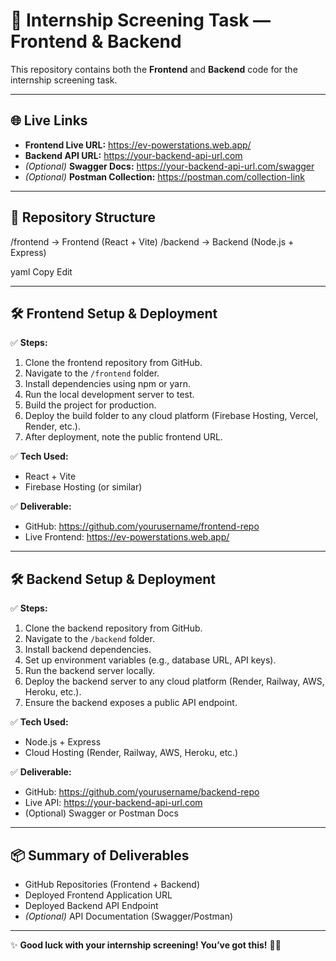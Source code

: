 # 🚀 Internship Screening Task — Frontend & Backend

This repository contains both the **Frontend** and **Backend** code for the internship screening task.

---

## 🌐 Live Links

- **Frontend Live URL:** https://ev-powerstations.web.app/  
- **Backend API URL:** https://your-backend-api-url.com  
- *(Optional)* **Swagger Docs:** https://your-backend-api-url.com/swagger  
- *(Optional)* **Postman Collection:** https://postman.com/collection-link  

---

## 📁 Repository Structure

/frontend → Frontend (React + Vite)
/backend → Backend (Node.js + Express)

yaml
Copy
Edit

---

## 🛠 Frontend Setup & Deployment

✅ **Steps:**  
1. Clone the frontend repository from GitHub.  
2. Navigate to the `/frontend` folder.  
3. Install dependencies using npm or yarn.  
4. Run the local development server to test.  
5. Build the project for production.  
6. Deploy the build folder to any cloud platform (Firebase Hosting, Vercel, Render, etc.).  
7. After deployment, note the public frontend URL.

✅ **Tech Used:**  
- React + Vite  
- Firebase Hosting (or similar)  

✅ **Deliverable:**  
- GitHub: https://github.com/yourusername/frontend-repo  
- Live Frontend: https://ev-powerstations.web.app/

---

## 🛠 Backend Setup & Deployment

✅ **Steps:**  
1. Clone the backend repository from GitHub.  
2. Navigate to the `/backend` folder.  
3. Install backend dependencies.  
4. Set up environment variables (e.g., database URL, API keys).  
5. Run the backend server locally.  
6. Deploy the backend server to any cloud platform (Render, Railway, AWS, Heroku, etc.).  
7. Ensure the backend exposes a public API endpoint.

✅ **Tech Used:**  
- Node.js + Express  
- Cloud Hosting (Render, Railway, AWS, Heroku, etc.)  

✅ **Deliverable:**  
- GitHub: https://github.com/yourusername/backend-repo  
- Live API: https://your-backend-api-url.com  
- (Optional) Swagger or Postman Docs

---

## 📦 Summary of Deliverables

- GitHub Repositories (Frontend + Backend)  
- Deployed Frontend Application URL  
- Deployed Backend API Endpoint  
- *(Optional)* API Documentation (Swagger/Postman)

---

✨ **Good luck with your internship screening! You’ve got this!** 🚀🔥

